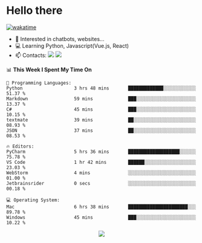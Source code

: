 # Hello there

[![wakatime](https://wakatime.com/badge/user/018bd4cf-9224-4729-b4f3-31fc6a93ca34.svg)](https://wakatime.com/@flamescoder)

- 👀 Interested in chatbots, websites...
- 💻 Learning Python, Javascript(Vue.js, React)
- 📫 Contacts: <a href="https://t.me/FlameCoder0_0" target="_blank"><img src="https://img.shields.io/badge/telegram-0088cc?logo=telegram&logoColor=white"/></a> <a href="https://discord.gg/3wt8QRndjm" target="_blank"><img src="https://img.shields.io/badge/discord-5865F2?logo=discord&logoColor=white"/></a>

<!--START_SECTION:waka-->
📊 **This Week I Spent My Time On** 

```text
💬 Programming Languages: 
Python                   3 hrs 48 mins       █████████████░░░░░░░░░░░░   51.37 % 
Markdown                 59 mins             ███░░░░░░░░░░░░░░░░░░░░░░   13.37 % 
C#                       45 mins             ███░░░░░░░░░░░░░░░░░░░░░░   10.15 % 
textmate                 39 mins             ██░░░░░░░░░░░░░░░░░░░░░░░   08.93 % 
JSON                     37 mins             ██░░░░░░░░░░░░░░░░░░░░░░░   08.53 % 

🔥 Editors: 
PyCharm                  5 hrs 36 mins       ███████████████████░░░░░░   75.78 % 
VS Code                  1 hr 42 mins        ██████░░░░░░░░░░░░░░░░░░░   23.03 % 
WebStorm                 4 mins              ░░░░░░░░░░░░░░░░░░░░░░░░░   01.00 % 
Jetbrainsrider           0 secs              ░░░░░░░░░░░░░░░░░░░░░░░░░   00.18 % 

💻 Operating System: 
Mac                      6 hrs 38 mins       ██████████████████████░░░   89.78 % 
Windows                  45 mins             ███░░░░░░░░░░░░░░░░░░░░░░   10.22 % 
```


<!--END_SECTION:waka-->

<div align="center">
  <img src="https://komarev.com/ghpvc/?username=FlamesC0der&style=flat-square&color=red"/>
</div>
